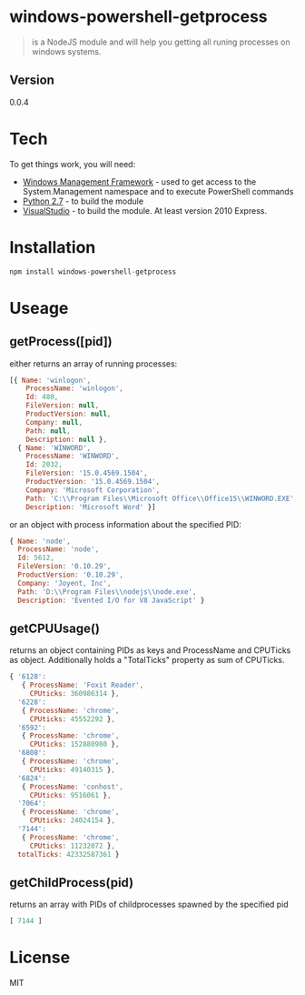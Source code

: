 windows-powershell-getprocess
=========


> is a NodeJS module and will help you getting all  runing processes on windows systems.

Version
----

0.0.4



Tech
====

To get things work, you will need:

* [Windows Management Framework] - used to get access to the System.Management namespace and to execute PowerShell commands
* [Python 2.7] - to build the module
* [VisualStudio] - to build the module. At least version 2010 Express.


Installation
====

```javascript
npm install windows-powershell-getprocess
```


Useage
=====


getProcess([pid])
-----

either
returns an array of running processes:
```javascript
[{ Name: 'winlogon',
    ProcessName: 'winlogon',
    Id: 480,
    FileVersion: null,
    ProductVersion: null,
    Company: null,
    Path: null,
    Description: null },
  { Name: 'WINWORD',
    ProcessName: 'WINWORD',
    Id: 2032,
    FileVersion: '15.0.4569.1504',
    ProductVersion: '15.0.4569.1504',
    Company: 'Microsoft Corporation',
    Path: 'C:\\Program Files\\Microsoft Office\\Office15\\WINWORD.EXE',
    Description: 'Microsoft Word' }]
```
or an object with process information about the specified PID:
```javascript
{ Name: 'node',
  ProcessName: 'node',
  Id: 5612,
  FileVersion: '0.10.29',
  ProductVersion: '0.10.29',
  Company: 'Joyent, Inc',
  Path: 'D:\\Program Files\\nodejs\\node.exe',
  Description: 'Evented I/O for V8 JavaScript' }
```

getCPUUsage()
-----

returns an object containing PIDs as keys and ProcessName and CPUTicks as object.
Additionally holds a "TotalTicks" property as sum of CPUTicks.

```javascript
{ '6128':
   { ProcessName: 'Foxit Reader',
     CPUticks: 360986314 },
  '6228':
   { ProcessName: 'chrome',
     CPUticks: 45552292 },
  '6592':
   { ProcessName: 'chrome',
     CPUticks: 152880980 },
  '6808':
   { ProcessName: 'chrome',
     CPUticks: 49140315 },
  '6824':
   { ProcessName: 'conhost',
     CPUticks: 9516061 },
  '7064':
   { ProcessName: 'chrome',
     CPUticks: 24024154 },
  '7144':
   { ProcessName: 'chrome',
     CPUticks: 11232072 },
  totalTicks: 42332587361 }
```

getChildProcess(pid)
-----

returns an array with PIDs of childprocesses spawned by the specified pid
```javascript
[ 7144 ]
```

License
====

MIT

[Windows Management Framework]:http://www.microsoft.com/de-de/download/details.aspx?id=40855
[Python 2.7]:https://www.python.org/download/releases/2.7.6/
[VisualStudio]:http://www.microsoft.com/visualstudio/eng/downloads#d-2010-express